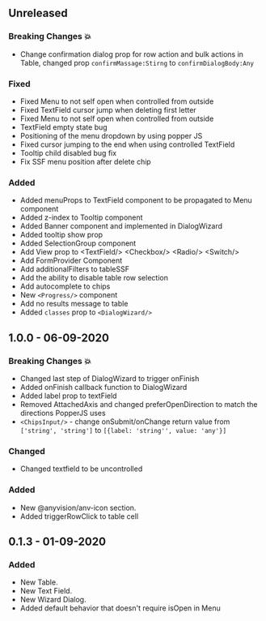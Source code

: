 ## Unreleased

### Breaking Changes :boom:

- Change confirmation dialog prop for row action and bulk actions in Table, changed prop `confirmMassage:Stirng` to `confirmDialogBody:Any`

### Fixed

- Fixed Menu to not self open when controlled from outside
- Fixed TextField cursor jump when deleting first letter
- Fixed Menu to not self open when controlled from outside
- TextField empty state bug
- Positioning of the menu dropdown by using popper JS
- Fixed cursor jumping to the end when using controlled TextField
- Tooltip child disabled bug fix
- Fix SSF menu position after delete chip

### Added

- Added menuProps to TextField component to be propagated to Menu component
- Added z-index to Tooltip component
- Added Banner component and implemented in DialogWizard
- Added tooltip show prop
- Added SelectionGroup component
- Add View prop to \<TextField/> \<Checkbox/> \<Radio/> \<Switch/>
- Add FormProvider Component
- Add additionalFilters to tableSSF
- Add the ability to disable table row selection
- Add autocomplete to chips
- New `<Progress/>` component
- Add no results message to table
- Added `classes` prop to `<DialogWizard/>`

## 1.0.0 - 06-09-2020

### Breaking Changes :boom:

- Changed last step of DialogWizard to trigger onFinish
- Added onFinish callback function to DialogWizard
- Added label prop to textField
- Removed AttachedAxis and changed preferOpenDirection to match the directions PopperJS uses
- `<ChipsInput/>` - change onSubmit/onChange return value from `['string', 'string']` to `[{label: 'string'', value: 'any'}]`

### Changed

- Changed textfield to be uncontrolled

### Added

- New @anyvision/anv-icon section.
- Added triggerRowClick to table cell

## 0.1.3 - 01-09-2020

### Added

- New Table.
- New Text Field.
- New Wizard Dialog.
- Added default behavior that doesn't require isOpen in Menu

<!--
Sections:
### Breaking Changes :boom:
### Added
### Changed
### Deprecated
### Removed
### Fixed
### Security
-->
